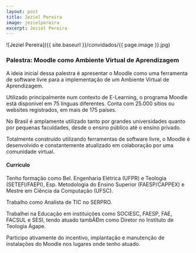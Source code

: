 ```yaml
---
layout: post
title: Jeziel Pereira
image: jezielpereira
excerpt: Jeziel Pereira
---
```

![Jeziel Pereira]({{ site.baseurl }}/convidados/{{ page.image }}.jpg)

### Palestra: Moodle como Ambiente Virtual de Aprendizagem

A ideia inicial dessa palestra é apresentar o Moodle como uma ferramenta de software livre para a implementação de um Ambiente Virtual de Aprendizagem.

Utilizado principalmente num contexto de E-Learning, o programa Moodle está disponí­vel em 75 lí­nguas diferentes. Conta com 25.000 sí­tios ou websites registrados, em mais de 175 paí­ses.

No Brasil é amplamente utilizado tanto por grandes universidades quanto por pequenas faculdades, desde o ensino público até o ensino privado.

Totalmente construí­do utilizando ferramentas de software livre, o Moodle é desenvolvido e constantemente atualizado em colaboração por uma comunidade virtual.

#### Currículo

Tenho formação como Bel. Engenharia Elétrica (UFPR) e Teologia (SETEFI/FAEPI), Esp. Metodologia do Ensino Superior (FAESP/CAPPEX) e Mestre em Ciência da Computação (UFSC).

Trabalho como Analista de TIC no SERPRO.

Trabalhei na Educação em instituições como SOCIESC, FAESP, FAE, FACSUL e SESI, tendo atuado tambÃĐm como Diretor no Instituto de Teologia Ágape.

Participo ativamente do incentivo, implantação e manutenção de instalações do Moodle nos lugares onde tenho atuado.
